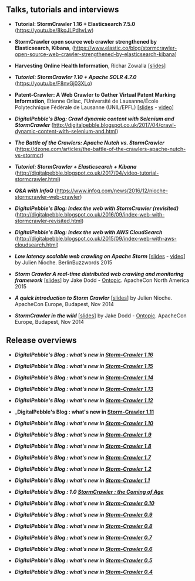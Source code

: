 ## Talks, tutorials and interviews

* **Tutorial: StormCrawler 1.16 + Elasticsearch 7.5.0** (https://youtu.be/8kpJLPdhvLw) 

* **StormCrawler open source web crawler strengthened by Elasticsearch, Kibana**,  (https://www.elastic.co/blog/stormcrawler-open-source-web-crawler-strengthened-by-elasticsearch-kibana)

* **Harvesting Online Health Information**, Richar Zowalla \[[slides](https://www.slideshare.net/secret/v8Y0qFlGBk7IbB)\]

* _**Tutorial: StormCrawler 1.10 + Apache SOLR 4.7.0**_ (https://youtu.be/F8nvGj03XLo)

* **Patent-Crawler: A Web Crawler to Gather Virtual Patent Marking Information**, Etienne Orliac, l’Université de Lausanne/École Polytechnique Fédérale de Lausanne (UNIL/EPFL) \[[slides](http://www.hpcadvisorycouncil.com/events/2018/swiss-workshop/pdf/Weds11April/Orliac_PatentCrawler_Wed110418.pdf) - [video](https://youtu.be/2v6Y_3Q0vT0)\]

*  _**DigitalPebble's Blog: Crawl dynamic content with Selenium and StormCrawler**_ (http://digitalpebble.blogspot.co.uk/2017/04/crawl-dynamic-content-with-selenium-and.html)

* _**The Battle of the Crawlers: Apache Nutch vs. StormCrawler**_ (https://dzone.com/articles/the-battle-of-the-crawlers-apache-nutch-vs-stormcr)

* _**Tutorial: StormCrawler + Elasticsearch + Kibana**_ (http://digitalpebble.blogspot.co.uk/2017/04/video-tutorial-stormcrawler.html)

* _**Q&A with InfoQ**_ (https://www.infoq.com/news/2016/12/nioche-stormcrawler-web-crawler)

* _**DigitalPebble's Blog:  Index the web with StormCrawler (revisited)**_
(http://digitalpebble.blogspot.co.uk/2016/09/index-web-with-stormcrawler-revisited.html)

* _**DigitalPebble's Blog: Index the web with AWS CloudSearch**_ (http://digitalpebble.blogspot.co.uk/2015/09/index-web-with-aws-cloudsearch.html)

* _**Low latency scalable web crawling on Apache Storm**_  \[[slides](http://www.slideshare.net/digitalpebble/j-nioche-berlinbuzzwords20150601) - [video](https://t.co/A3bRKroDn3)\] by Julien Nioche. BerlinBuzzwords 2015

* _**Storm Crawler A real-time distributed web crawling and monitoring framework**_ \[[slides](http://www.slideshare.net/ontopic/storm-crawler-apacheconna2015)\] by Jake Dodd - [Ontopic](http://www.ontopic.io/). ApacheCon North America 2015

* _**A quick introduction to Storm Crawler**_ \[[slides](http://www.slideshare.net/digitalpebble/j-nioche-apacheconeu2014fastfeather)\] by Julien Nioche. ApacheCon Europe, Budapest, Nov 2014

* _**StormCrawler in the wild**_ \[[slides](http://www.slideshare.net/digitalpebble/storm-crawler-ontopic20141113)\] by Jake Dodd - [Ontopic](http://www.ontopic.io/). ApacheCon Europe, Budapest, Nov 2014 

## Release overviews

* _**DigitalPebble's Blog : what's new in [Storm-Crawler 1.16](https://digitalpebble.blogspot.com/2020/01/whats-new-in-stormcrawler-116.html)**_

* _**DigitalPebble's Blog : what's new in [Storm-Crawler 1.15](https://digitalpebble.blogspot.com/2019/09/stormcrawler-1.html)**_

* _**DigitalPebble's Blog : what's new in [Storm-Crawler 1.14](https://digitalpebble.blogspot.com/2019/05/whats-new-in-stormcrawler-114.html)**_

* _**DigitalPebble's Blog : what's new in [Storm-Crawler 1.13](https://digitalpebble.blogspot.com/2019/01/whats-new-in-stormcrawler-113.html)**_

* _**DigitalPebble's Blog : what's new in [Storm-Crawler 1.12](https://digitalpebble.blogspot.com/2018/11/whats-new-in-stormcrawler-112.html)**_

* _**DigitalPebble's Blog : what's new in [Storm-Crawler 1.11](https://digitalpebble.blogspot.com/2018/10/whats-new-in-stormcrawler-111.html)**

* _**DigitalPebble's Blog : what's new in [Storm-Crawler 1.10](http://digitalpebble.blogspot.com/2018/06/whats-new-in-stormcrawler-110.html)**_

* _**DigitalPebble's Blog : what's new in [Storm-Crawler 1.9](https://digitalpebble.blogspot.co.uk/2018/05/whats-new-in-stormcrawler-19.html)**_

* _**DigitalPebble's Blog : what's new in [Storm-Crawler 1.8](https://digitalpebble.blogspot.co.uk/2018/03/whats-new-in-stormcrawler-18.html)**_

* _**DigitalPebble's Blog : what's new in [Storm-Crawler 1.7](http://digitalpebble.blogspot.co.uk/2017/11/whats-new-in-stormcrawler-17.html)**_

* _**DigitalPebble's Blog : what's new in [Storm-Crawler 1.2](http://digitalpebble.blogspot.co.uk/2016/10/whats-new-in-stormcrawler-12.html)**_

* _**DigitalPebble's Blog : what's new in [Storm-Crawler 1.1](http://digitalpebble.blogspot.co.uk/2016/09/whats-new-in-stormcrawler-11.html)**_

* _**DigitalPebble's Blog : 1.0 [StormCrawler : the Coming of Age](http://digitalpebble.blogspot.co.uk/2016/07/stormcrawler-coming-of-age.html)**_ 

* _**DigitalPebble's Blog : what's new in [Storm-Crawler 0.10](http://digitalpebble.blogspot.co.uk/2016/06/whats-new-in-stormcrawler-010.html)**_ 

* _**DigitalPebble's Blog : what's new in [Storm-Crawler 0.9](http://digitalpebble.blogspot.co.uk/2016/03/whats-new-in-storm-crawler-09.html)**_ 

* _**DigitalPebble's Blog : what's new in [Storm-Crawler 0.8](http://digitalpebble.blogspot.co.uk/2016/01/whats-new-in-storm-crawler-08.html)**_ 

* _**DigitalPebble's Blog : what's new in [Storm-Crawler 0.7](http://digitalpebble.blogspot.co.uk/2015/11/whats-new-in-storm-crawler-07.html)**_ 

* _**DigitalPebble's Blog : what's new in [Storm-Crawler 0.6](http://digitalpebble.blogspot.co.uk/2015/09/whats-new-in-storm-crawler-06.html)**_

* _**DigitalPebble's Blog : what's new in [Storm-Crawler 0.5](http://digitalpebble.blogspot.co.uk/2015/06/whats-new-in-storm-crawler-05.html)**_ 

* _**DigitalPebble's Blog : what's new in [Storm-Crawler 0.4](http://digitalpebble.blogspot.co.uk/2015/01/whats-new-in-storm-crawler-04.html)**_ 
